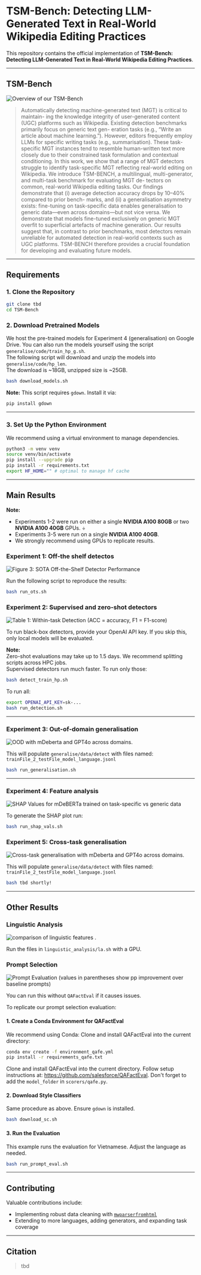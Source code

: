 # TSM-Bench: Detecting LLM-Generated Text in Real-World Wikipedia Editing Practices


This repository contains the official implementation of **TSM-Bench: Detecting LLM-Generated Text in Real-World Wikipedia Editing Practices**.

<!-- Add link: [Paper Title]() -->

---

## TSM-Bench

![Overview of our TSM-Bench](assets/overview.png)

> Automatically detecting machine-generated text (MGT) is critical to maintain-
ing the knowledge integrity of user-generated content (UGC) platforms such as
Wikipedia. Existing detection benchmarks primarily focus on generic text gen-
eration tasks (e.g., “Write an article about machine learning.”). However, editors
frequently employ LLMs for specific writing tasks (e.g., summarisation). These
task-specific MGT instances tend to resemble human-written text more closely
due to their constrained task formulation and contextual conditioning. In this
work, we show that a range of MGT detectors struggle to identify task-specific
MGT reflecting real-world editing on Wikipedia. We introduce TSM-BENCH, a
multilingual, multi-generator, and multi-task benchmark for evaluating MGT de-
tectors on common, real-world Wikipedia editing tasks. Our findings demonstrate
that (i) average detection accuracy drops by 10–40% compared to prior bench-
marks, and (ii) a generalisation asymmetry exists: fine-tuning on task-specific
data enables generalisation to generic data—even across domains—but not vice
versa. We demonstrate that models fine-tuned exclusively on generic MGT overfit
to superficial artefacts of machine generation. Our results suggest that, in contrast
to prior benchmarks, most detectors remain unreliable for automated detection in
real-world contexts such as UGC platforms. TSM-BENCH therefore provides a
crucial foundation for developing and evaluating future models.

---

## Requirements

### 1. Clone the Repository

```bash
git clone tbd
cd TSM-Bench
```

### 2. Download Pretrained Models

We host the pre-trained models for Experiment 4 (generalisation) on Google Drive. You can also run the models yourself using the script `generalise/code/train_hp_g.sh`.  
The following script will download and unzip the models into `generalise/code/hp_len`.  
The download is ~18GB, unzipped size is ~25GB.

```bash
bash download_models.sh
```

**Note:** This script requires `gdown`. Install it via:

```bash
pip install gdown
```

---

### 3. Set Up the Python Environment

We recommend using a virtual environment to manage dependencies.

```bash
python3 -m venv venv
source venv/bin/activate
pip install --upgrade pip
pip install -r requirements.txt
export HF_HOME="" # optimal to manage hf cache
```

---

## Main Results

**Note:**  
- Experiments 1-2 were run on either a single **NVIDIA A100 80GB** or two **NVIDIA A100 40GB** GPUs. ÷
- Experiments 3-5 were run on a single **NVIDIA A100 40GB**.  
- We strongly recommend using GPUs to replicate results.

### Experiment 1: Off-the shelf detectos

![Figure 3: SOTA Off-the-Shelf Detector Performance](assets/ots.png)

Run the following script to reproduce the results:

```bash
bash run_ots.sh
```

### Experiment 2: Supervised and zero-shot detectors

![Table 1: Within-task Detection (ACC = accuracy, F1 = F1-score)](assets/table2.png)

To run black-box detectors, provide your OpenAI API key. If you skip this, only local models will be evaluated.

**Note:**  
Zero-shot evaluations may take up to 1.5 days. We recommend splitting scripts across HPC jobs.  
Supervised detectors run much faster. To run only those:

```bash
bash detect_train_hp.sh
```

To run all:

```bash
export OPENAI_API_KEY=sk-...
bash run_detection.sh
```

---

### Experiment 3: Out-of-domain generalisation

![OOD with mDeberta and GPT4o across domains.](assets/cm_ood_gpt4o.png)

This will populate `generalise/data/detect` with files named:
`trainFile_2_testFile_model_language.jsonl`

```bash
bash run_generalisation.sh
```

---

### Experiment 4: Feature analysis

![SHAP Values for mDeBERTa trained on task-specific vs generic data](assets/shap_max.png)

To generate the SHAP plot run:

```bash
bash run_shap_vals.sh
```

### Experiment 5: Cross-task generalisation

![Cross-task generalisation with mDeberta and GPT4o across domains.](assets/cm_ct_gpt4o.png)

This will populate `generalise/data/detect` with files named:
`trainFile_2_testFile_model_language.jsonl`

```bash
bash tbd shortly!
```

---

## Other Results

### Linguistic Analysis

![comparison of linguistic features .](assets/la_en.png)

Run the files in `linguistic_analysis/la.sh` with a GPU.

### Prompt Selection

![Prompt Evaluation (values in parentheses show pp improvement over baseline prompts)](assets/table1.png)

You can run this without `QAFactEval` if it causes issues.

To replicate our prompt selection evaluation:

#### 1. Create a Conda Environment for QAFactEval

We recommend using Conda: Clone and install QAFactEval into the current directory:

```bash
conda env create -f environment_qafe.yml
pip install -r requirements_qafe.txt
```

Clone and install QAFactEval into the current directory. Follow setup instructions at: https://github.com/salesforce/QAFactEval. Don't forget to add the `model_folder` in `scorers/qafe.py`.

#### 2. Download Style Classifiers

Same procedure as above. Ensure `gdown` is installed.

```bash
bash download_sc.sh
```

#### 3. Run the Evaluation

This example runs the evaluation for Vietnamese. Adjust the language as needed.

```bash
bash run_prompt_eval.sh
```

---

## Contributing

Valuable contributions include:

- Implementing robust data cleaning with [`mwparserfromhtml`](https://pypi.org/project/mwparserfromhtml/)
- Extending to more languages, adding generators, and expanding task coverage

---

## Citation

> tbd

